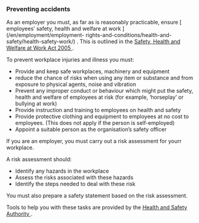 ###  Preventing accidents

As an employer you must, as far as is reasonably practicable, ensure [
employees’ safety, health and welfare at work ](/en/employment/employment-
rights-and-conditions/health-and-safety/health-safety-work/) . This is
outlined in the [ Safety, Health and Welfare at Work Act 2005
](https://www.irishstatutebook.ie/eli/2005/act/10/enacted/en/print) .

To prevent workplace injuries and illness you must:

  * Provide and keep safe workplaces, machinery and equipment 
  * reduce the chance of risks when using any item or substance and from exposure to physical agents, noise and vibration 
  * Prevent any improper conduct or behaviour which might put the safety, health and welfare of employees at risk (for example, ‘horseplay’ or bullying at work) 
  * Provide instruction and training to employees on health and safety 
  * Provide protective clothing and equipment to employees at no cost to employees. (This does not apply if the person is self-employed) 
  * Appoint a suitable person as the organisation’s safety officer 

If you are an employer, you must carry out a risk assessment for yourr
workplace.

A risk assessment should:

  * Identify any hazards in the workplace 
  * Assess the risks associated with these hazards 
  * Identify the steps needed to deal with these risk 

You must also prepare a safety statement based on the risk assessment.

Tools to help you with these tasks are provided by the [ Health and Safety
Authority ](http://www.hsa.ie/) .

